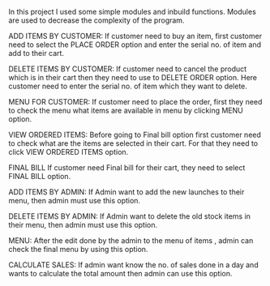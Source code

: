 
In this project I used some simple modules and inbuild functions. Modules are used to decrease the complexity of the program.

ADD ITEMS BY CUSTOMER:
If customer need to buy an item, first customer need to select the PLACE ORDER option and enter the serial no. of item and add to their cart.

DELETE ITEMS BY CUSTOMER:
If customer need to cancel the product which is in their cart then they need to use to DELETE ORDER option. Here customer need to enter the serial no. of item which they want to delete.

MENU FOR CUSTOMER:
If customer need to place the order, first they need to check the menu what items are available in menu by clicking MENU option.

VIEW ORDERED ITEMS:
Before going to Final bill option first customer need to check what are the items are selected in their cart. For that they need to click VIEW ORDERED ITEMS option.

FINAL BILL
If customer need Final bill for their cart, they need to select FINAL BILL option.

ADD ITEMS BY ADMIN:
If Admin want to add the new launches to their menu, then admin must use this option.

DELETE ITEMS BY ADMIN:
If Admin want to delete the old stock items in their menu, then admin must use this option.

MENU:
After the edit done by the admin to the menu of items , admin can check the final menu by using this option.

CALCULATE SALES:
If admin want know the no. of sales done in a day and wants to calculate the total amount then admin can use this option.

